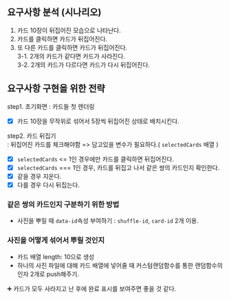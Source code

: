 ## 요구사항 분석 (시나리오)

1. 카드 10장이 뒤집어진 모습으로 나타난다.
2. 카드를 클릭하면 카드가 뒤집어진다.
3. 또 다른 카드를 클릭하면 카드가 뒤집어진다. <br/>
   3-1. 2개의 카드가 같다면 카드가 사라진다. <br/>
   3-2. 2개의 카드가 다르다면 카드가 다시 뒤집어진다.

## 요구사항 구현을 위한 전략

step1. 초기화면 : 카드들 첫 렌더링

- [x] 카드 10장을 무작위로 섞어서 5장씩 뒤집어진 상태로 배치시킨다.

step2. 카드 뒤집기 <br/>
: 뒤집어진 카드를 체크해야함 => 담고있을 변수가 필요하다.( `selectedCards` 배열 )

- [x] `selectedCards` <= 1인 경우에만 카드를 클릭하면 뒤집어진다.
- [x] `selectedCards` === 1인 경우, 카드를 뒤집고 나서 같은 쌍의 카드인지 확인한다.
- [x] 같을 경우 지운다.
- [x] 다를 경우 다시 뒤집는다.

### 같은 쌍의 카드인지 구분하기 위한 방법

- 사진을 뿌릴 때 `data-id`속성 부여하기 : `shuffle-id`, `card-id` 2개 이용.

### 사진을 어떻게 섞어서 뿌릴 것인지

- 카드 배열 length: 10으로 생성
- 하나의 사진 파일에 대해 카드 배열에 넣어줄 때 커스텀랜덤함수를 통한 랜덤함수의 인자 2개로 push해주기.

➕ 카드가 모두 사라지고 난 후에 완료 표시를 보여주면 좋을 것 같다.
